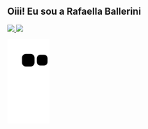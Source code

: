 ## Oiii! Eu sou a Rafaella Ballerini 
 <div>
  <a href="https://github.com/suizzz11">
  <img height="180em" src="https://github-readme-stats.vercel.app/api?username=suizzz11&show_icons=true&theme=dark&include_all_commits=true&count_private=true"/>
  <img height="180em" src="https://github-readme-stats.vercel.app/api/top-langs/?username=suizzz11&layout=compact&langs_count=7&theme=dark"/>
</div>
 
  ![Snake animation](https://github.com/rafaballerini/rafaballerini/blob/output/github-contribution-grid-snake.svg)
 
</div>
